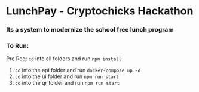 # LunchPay - Cryptochicks Hackathon

### Its a system to modernize the school free lunch program

### To Run:

Pre Req: `cd` into all folders and run `npm install`
1. `cd` into the api folder and run `docker-compose up -d`
2. `cd` into the ui folder and run `npm run start`
3. `cd` into the qr folder and run `npm run start`
